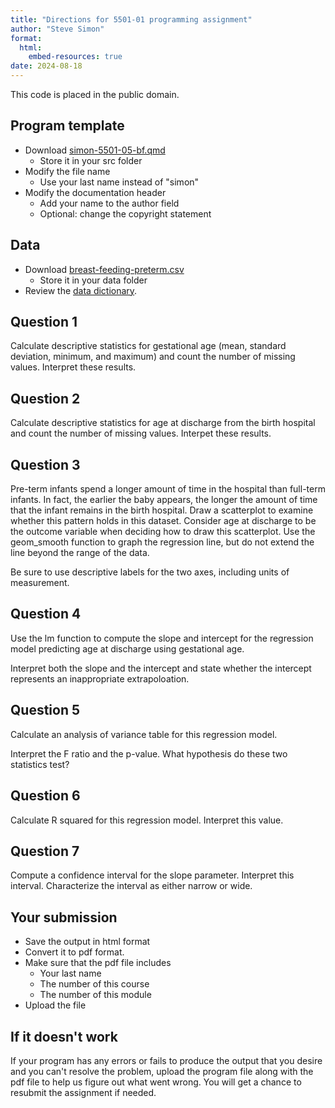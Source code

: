 ```yaml
---
title: "Directions for 5501-01 programming assignment"
author: "Steve Simon"
format: 
  html:
    embed-resources: true
date: 2024-08-18
---
```


This code is placed in the public domain.

## Program template

-   Download [simon-5501-05-bf.qmd][tem]
    -   Store it in your src folder
-   Modify the file name
    -   Use your last name instead of "simon"
-   Modify the documentation header
    -   Add your name to the author field
    -   Optional: change the copyright statement

[tem]: https://github.com/pmean/classes/blob/master/biostats-1/05/src/simon-5501-05-bf.qmd

## Data

-   Download [breast-feeding-preterm.csv][dat]
    -   Store it in your data folder
-   Review the [data dictionary][dic].

[dat]: https://github.com/pmean/datasets/blob/master/breast-feeding-preterm.csv
[dic]: https://github.com/pmean/datasets/blob/master/breast-feeding-preterm.yaml
    
## Question 1

Calculate descriptive statistics for gestational age (mean, standard deviation, minimum, and maximum) and count the number of missing values. Interpret these results.

## Question 2

Calculate descriptive statistics for age at discharge from the birth hospital and count the number of missing values. Interpet these results.

## Question 3

Pre-term infants spend a longer amount of time in the hospital than full-term infants. In fact, the earlier the baby appears, the longer the amount of time that the infant remains in the birth hospital. Draw a scatterplot to examine whether this pattern holds in this dataset. Consider age at discharge to be the outcome variable when deciding how to draw this scatterplot. Use the geom_smooth function to graph the regression line, but do not extend the line beyond the range of the data.

Be sure to use descriptive labels for the two axes, including units of measurement.

## Question 4

Use the lm function to compute the slope and intercept for the regression model predicting age at discharge using gestational age.

Interpret both the slope and the intercept and state whether the intercept represents an inappropriate extrapoloation.

## Question 5

Calculate an analysis of variance table for this regression model.

Interpret the F ratio and the p-value. What hypothesis do these two statistics test?

## Question 6

Calculate R squared for this regression model. Interpret this value.

## Question 7

Compute a confidence interval for the slope parameter. Interpret this interval. Characterize the interval as either narrow or wide.

## Your submission

-   Save the output in html format
-   Convert it to pdf format.
-   Make sure that the pdf file includes
    -   Your last name
    -   The number of this course
    -   The number of this module
-   Upload the file

## If it doesn't work

If your program has any errors or fails
to produce the output that you desire 
and you can't resolve the problem, 
upload the program file along with the
pdf file to help us figure out what 
went wrong. You will get a chance to 
resubmit the assignment if needed.
